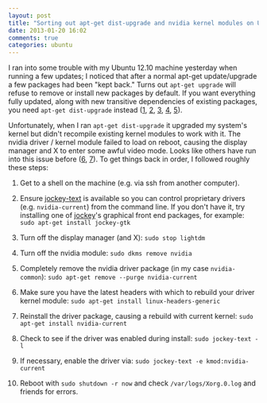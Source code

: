 ```yaml
---
layout: post
title: "Sorting out apt-get dist-upgrade and nvidia kernel modules on Ubuntu"
date: 2013-01-20 16:02
comments: true
categories: ubuntu
---
```


I ran into some trouble with my Ubuntu 12.10 machine yesterday when running a few updates; I noticed
that after a normal apt-get update/upgrade a few packages had been "kept back." Turns out `apt-get
upgrade` will refuse to remove or install new packages by default. If you want everything fully
updated, along with new transitive dependencies of existing packages, you need `apt-get
dist-upgrade` instead ([1], [2], [3], [4], [5]).

[1]: http://askubuntu.com/questions/194651/why-use-apt-get-upgrade-instead-of-apt-get-dist-upgrade
[2]: http://askubuntu.com/questions/215267/apt-get-dist-upgrade
[3]: http://askubuntu.com/questions/216371/apt-get-dist-upgrade-doesnt-fix-the-following-packages-have-been-kept-back
[4]: http://superuser.com/questions/386583/will-apt-get-dist-upgrade-update-my-ubuntu-to-the-next-major-release
[5]: http://ubuntulinuxtipstricks.blogspot.com/2010/02/dist-upgrade-misnomer-confusion.html

Unfortunately, when I ran `apt-get dist-upgrade` it upgraded my system's kernel but didn't recompile
existing kernel modules to work with it. The nvidia driver / kernel module failed to load on reboot,
causing the display manager and X to enter some awful video mode. Looks like others have run into
this issue before ([6], [7]). To get things back in order, I followed roughly these steps:

1. Get to a shell on the machine (e.g. via ssh from another computer).

1. Ensure [jockey-text] is available so you can control proprietary drivers (e.g. `nvidia-current`)
   from the command line. If you don't have it, try installing one of [jockey]'s graphical front end
   packages, for example: `sudo apt-get install jockey-gtk`

1. Turn off the display manager (and X): `sudo stop lightdm`

1. Turn off the nvidia module: `sudo dkms remove nvidia`

1. Completely remove the nvidia driver package (in my case `nvidia-common`): `sudo apt-get remove
   --purge nvidia-current`

1. Make sure you have the latest headers with which to rebuild your driver kernel module: `sudo
   apt-get install linux-headers-generic`

1. Reinstall the driver package, causing a rebuild with current kernel: `sudo apt-get install
   nvidia-current`

1. Check to see if the driver was enabled during install: `sudo jockey-text -l`

1. If necessary, enable the driver via: `sudo jockey-text -e kmod:nvidia-current`

1. Reboot with `sudo shutdown -r now` and check `/var/logs/Xorg.0.log` and friends for errors.

[6]: http://askubuntu.com/questions/173721/how-do-i-update-my-nvidia-modules-after-updating-my-kernel
[7]: http://askubuntu.com/questions/37590/nvidia-drivers-not-working-after-upgrade-why-can-i-only-see-terminal
[jockey]: https://launchpad.net/jockey
[jockey-text]: https://help.ubuntu.com/community/BinaryDriverHowto/Nvidia#Installation_without_X_.2BAC8_from_the_console
